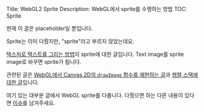 Title: WebGL2 Sprite
Description: WebGL에서 sprite를 수행하는 방법
TOC: Sprite


현재 이 글은 placeholder일 뿐입니다.

Sprite는 이미 다뤘지만, "sprite"라고 부르지 않았는데요.

[텍스처로 텍스트를 그리는 방법](webgl-text-texture.html)이 sprite에 대한 글입니다.
Text image를 sprite image로 바꾸면 sprite가 됩니다.

관련된 글은 [WebGL에서 Canvas 2D의 `drawImage` 함수를 재현하는 글](webgl-2d-drawimage.html)과 [행렬 스택에 대한 글](webgl-2d-matrix-stack.html)입니다.

여기 있는 대부분 글에서 WebGL sprite를 다룹니다.
다뤘으면 하는 다른 내용이 있다면 [이슈](https://github.com/gfxfundamentals/webgl-fundamentals/issues/new?assignees=&labels=suggested+topic&template=suggest-topic.md&title=%5BSUGGESTION%5D)를 남겨주세요.

